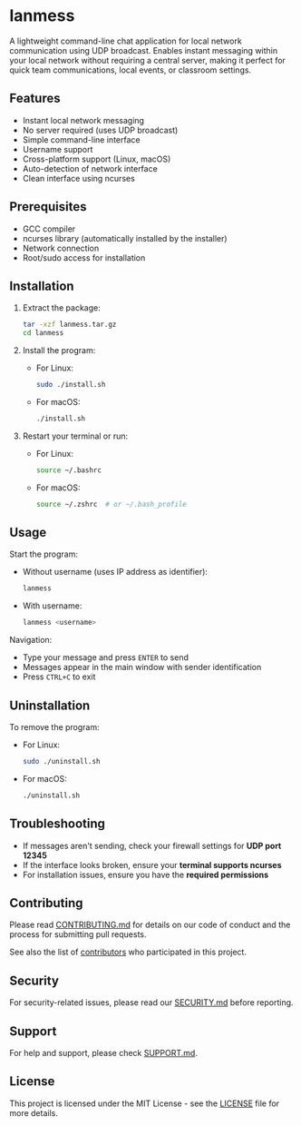 # lanmess

A lightweight command-line chat application for local network communication using UDP broadcast. Enables instant messaging within your local network without requiring a central server, making it perfect for quick team communications, local events, or classroom settings.

## Features

- Instant local network messaging
- No server required (uses UDP broadcast)
- Simple command-line interface
- Username support
- Cross-platform support (Linux, macOS)
- Auto-detection of network interface
- Clean interface using ncurses

## Prerequisites

- GCC compiler
- ncurses library (automatically installed by the installer)
- Network connection
- Root/sudo access for installation

## Installation

1. Extract the package:
   ```bash
   tar -xzf lanmess.tar.gz
   cd lanmess
   ```

2. Install the program:
   - For Linux:
     ```bash
     sudo ./install.sh
     ```
   - For macOS:
     ```bash
     ./install.sh
     ```

3. Restart your terminal or run:
   - For Linux:
     ```bash
     source ~/.bashrc
     ```
   - For macOS:
     ```bash
     source ~/.zshrc  # or ~/.bash_profile
     ```

## Usage

Start the program:
- Without username (uses IP address as identifier):
  ```bash
  lanmess
  ```
- With username:
  ```bash
  lanmess <username>
  ```

Navigation:
- Type your message and press `ENTER` to send
- Messages appear in the main window with sender identification
- Press `CTRL+C` to exit

## Uninstallation

To remove the program:
- For Linux:
  ```bash
  sudo ./uninstall.sh
  ```
- For macOS:
  ```bash
  ./uninstall.sh
  ```

## Troubleshooting

- If messages aren't sending, check your firewall settings for **UDP port 12345**
- If the interface looks broken, ensure your **terminal supports ncurses**
- For installation issues, ensure you have the **required permissions**

## Contributing

Please read [CONTRIBUTING.md](CONTRIBUTING.md) for details on our code of conduct and the process for submitting pull requests.

See also the list of [contributors](AUTHORS.md) who participated in this project.

## Security

For security-related issues, please read our [SECURITY.md](SECURITY.md) before reporting.

## Support

For help and support, please check [SUPPORT.md](SUPPORT.md).

## License

This project is licensed under the MIT License - see the [LICENSE](LICENSE) file for more details.

